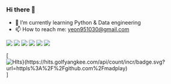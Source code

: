 ### Hi there 👋

- 🌱 I’m currently learning Python & Data engineering
- 📫 How to reach me: yeon951030@gmail.com

<img src="https://img.shields.io/badge/Python-3766AB?style=flat-square&logo=Python&logoColor=white"/></a>
<img src="https://img.shields.io/badge/PyCharm-31B404?style=flat-square&logo=PyCharm&logoColor=white"/></a>
<img src="https://img.shields.io/badge/json-FF8000?style=flat-square&logo=json&logoColor=white"/></a>
<img src="https://img.shields.io/badge/Git-FFFF00?style=flat-square&logo=Git&logoColor=white"/></a>
<img src="https://img.shields.io/badge/NumPy-0B2F3A?style=flat-square&logo=numpy&logoColor=white"/></a>
<img src="https://img.shields.io/badge/pandas-0B0B61?style=flat-square&logo=pandas&logoColor=white"/></a>

[![HIts}(https://hits.golfyangkee.com/api/count/incr/badge.svg?url=httpls%3A%2F%2Fgithub.com%2Fmadplay)](https://hits.golfyangkee.com)]
